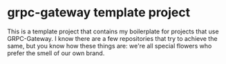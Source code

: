 # grpc-gateway template project

This is a template project that contains my boilerplate for projects that use GRPC-Gateway.  I know there are a few repositories that try to achieve the same, but you know how these things are:  we're all special flowers who prefer the smell of our own brand.
